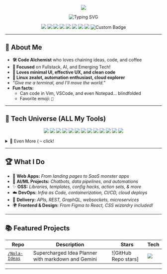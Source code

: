 <!-- Banner -->
<p align="center">
  <img src="https://capsule-render.vercel.app/api?type=waving&color=gradient&height=260&section=header&text=ez0000001000000's%20Amazing%20Repo&fontSize=48&fontAlignY=40&desc=Read%20Below%20for%20the%20ULTIMATE%20README!&descAlignY=65&descAlign=60" />
</p>

<!-- Animated Typing SVG -->
<p align="center">
  <img src="https://readme-typing-svg.herokuapp.com?font=Fira+Code&pause=1200&color=F7971E&width=900&lines=Hi%2C+I%E2%80%99m+ez0000001000000+-+galactic+coder!;Welcome+to+my+interdimensional+GitHub!;Open+Source+Believer+%7C+Fullstack+Nerd+%7C+Cloud+Fan;Prepare+for+a+README+like+no+other.;Contact%3F+My+links+%2B+repos+below!+%F0%9F%9A%80"
  alt="Typing SVG" />
</p>

<!-- Extra Shields: Social + Fun -->
<p align="center">
  <img src="https://img.shields.io/github/followers/ez0000001000000?label=Followers&style=social" />
  <img src="https://img.shields.io/github/stars/ez0000001000000?style=social" />
  <img src="https://img.shields.io/github/repo-size/ez0000001000000/ez0000001000000" />
  <img src="https://img.shields.io/twitter/follow/ez0000001000000?style=social" />
  <img src="https://img.shields.io/badge/Code%20with%20❤️-Absolutely!-brightgreen" />
  <img src="https://img.shields.io/badge/Focus-Deep-blue" />
  <img src="https://img.shields.io/badge/Code%20reviews-Welcome-orange" />
  <img src="https://img.shields.io/badge/AI-Powered-ff69b4" />
  <img src="https://img.shields.io/endpoint?url=https://gist.githubusercontent.com/ez0000001000000/test.json&style=flat-square" alt="Custom Badge" />
</p>

---

## 🌌 About Me

- **🛠️ Code Alchemist** who loves chaining ideas, code, and coffee
- **🎯 Focused** on Fullstack, AI, and Emerging Tech!
- **🎨 Loves minimal UI, effective UX, and clean code**
- **🐧 Linux zealot, automation enthusiast, cloud explorer**
- *“Give me a terminal, and I’ll move the world.”*
- **Fun facts:**  
  - Can code in Vim, VSCode, and even Notepad… blindfolded  
  - Favorite emoji: `🤖`

---

## 🚀 Tech Universe (ALL My Tools)

<p align="center">
<!-- Frontend: -->
<img src="https://skillicons.dev/icons?i=html,css,js,ts,less,stylus,tailwind,bootstrap,materialui,react,redux,nextjs,vue,nuxtjs,svelte,solidjs,astro,angular,ember,preact,webpack,vite,parcel,storybook" />
<!-- Backend: -->
<img src="https://skillicons.dev/icons?i=nodejs,express,nestjs,fastify,php,laravel,symfony,python,django,flask,fastapi,java,spring,scala,go,rust,ruby,rails,deno,bun,babel,elixir,kotlin,cs,net" />
<!-- Mobile & Desktop: -->
<img src="https://skillicons.dev/icons?i=android,swift,flutter,dart,objectivec,electron,cordova,unity,unreal,qt" />
<!-- Databases: -->
<img src="https://skillicons.dev/icons?i=mysql,postgres,mongodb,redis,supabase,prisma,sqlite,oracle,realm,firebase" />
<!-- DevOps/CICD: -->
<img src="https://skillicons.dev/icons?i=docker,kubernetes,jenkins,githubactions,azure,aws,gcp,cloudflare,pulumi,ansible,terraform,nginx,heroku,vercel,netlify,openshift" />
<!-- AI/Data/ML: -->
<img src="https://skillicons.dev/icons?i=pytorch,tensorflow,keras,opencv,scikitlearn,matlab,octave,selenium" />
<!-- Tools: -->
<img src="https://skillicons.dev/icons?i=git,github,gitlab,bitbucket,sourcegraph,postman,vscode,emacs,vim,idea" />
<!-- Scripting/Ops: -->
<img src="https://skillicons.dev/icons?i=bash,powershell,perl,r,awk,sed,lua,make" />
<!-- Blockchain & Cloud: -->
<img src="https://skillicons.dev/icons?i=solidity,hardhat,truffle,web3" />
<!-- Markup/testing: -->
<img src="https://skillicons.dev/icons?i=graphql,jest,mocha,jupyter,markdown,latex,replit" />
<!-- Design: -->
<img src="https://skillicons.dev/icons?i=figma,xd,photoshop,blender" />
<!-- IoT: -->
<img src="https://skillicons.dev/icons?i=raspberrypi,arduino" />
<!-- Extra: -->
<img src="https://skillicons.dev/icons?i=clojure,ocaml,haskell,fortran,scheme,coffeescript" />
</p>

<details>
<summary>🔎 Even More ( – click!</summary>
  <p align="center">
    <!-- More niche/legacy/fun icons, split for length -->
    <img src="https://skillicons.dev/icons?i=mysql2,yarn,pnpm,redux,remix,remotion,astro,babel,eslint,prettier,pug,haml,handlebars,d3,chartjs,c,cpp,matlab,stata,stata,stata,stata,stata,stata" />
    <img src="https://skillicons.dev/icons?i=nginx,bash,bats,bat,openstack,openapi,rstudio,pytest,robotframework,terraform,qiskit,graphql,apollo,lambda,cloudformation,serverless" />
    <img src="https://skillicons.dev/icons?i=julia,fsharp,elixir,nim,lisp,lua,assembly,verilog,vhdl,prolog" />
  </p>
</details>

---

## 🏆 What I Do

- 🌠 **Web Apps:** *From landing pages to SaaS monster apps*
- 🤖 **AI/ML Projects:** *Chatbots, data pipelines, and automations*
- ✨ **OSS:** *Libraries, templates, config hacks, action sets, & more*
- ☁️ **DevOps:** *Infra as Code, containerization, CI/CD, cloud deploys*
- 🚚 **Delivery:** *APIs, REST, GraphQL, websockets, microservices*
- 🌍 **Frontend & Design:** *From Figma to React, CSS wizardry included!*
  
---

## 📚 Featured Projects

| Repo      | Description | Stars | Tech |
|-----------|-------------|-------|------|
| [`/Nola-Ideas`](https://github.com/ez0000001000000/Nola-Ideas) | Supercharged Idea Planner with markdown and Gemini | ![GitHub Repo stars] | ![](https://skillicons.dev/icons?i=nextjs,react,ts,tailwind,docker,prisma,postgres,neon,) |

---


